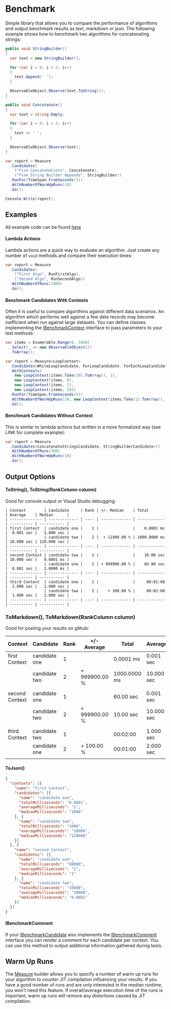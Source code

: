 # Benchmark
Simple library that allows you to compare the performance of algorithms and output benchmark results as text, markdown or json. The following example shows how to benchmark two algorithms for concatenating strings:

``` c#
public void StringBuilder()
{
  var text = new StringBuilder();

  for (var i = 0; i < 5; i++)
  {
	text.Append(' ');
  }

  ObservableObject.Observe(text.ToString());
}

public void Concatenate()
{
  var text = string.Empty;

  for (var i = 0; i < 5; i++)
  {
	text += ' ';
  }

  ObservableObject.Observe(text);
}

var report = Measure
  .Candidates(
    ("Five Concatenations", Concatenate),
    ("Five String Builder Appends", StringBuilder))
  .RunFor(TimeSpan.FromSeconds(3))
  .WithNumberOfWarmUpRuns(10)
  .Go();

Console.Write(report);
```

## Examples

All example code can be found [here](https://github.com/tm011064/Benchmark/tree/master/src/Benchmark.Examples)

#### Lambda Actions

Lambda actions are a quick way to evaluate an algorithm. Just create any number of `void` methods and compare their execution times:

``` c#
var report = Measure
  .Candidates(
    ("First Algo", RunFirstAlgo),
    ("Second Algo", RunSecondAlgo))
  .WithNumberOfRuns(1000)
  .Go();
```

#### Benchmark Candidates With Contexts

Often it is useful to compare algorithms against different data scenarios. An algorithm which performs well against a few data records may become inefficient when run against large datasets. You can define classes implementing the [IBenchmarkContext](https://github.com/tm011064/Benchmark/blob/master/src/Benchmark/IBenchmarkContext.cs) interface to pass parameters to your test methods:

``` c#
var items = Enumerable.Range(0, 1000)
  .Select(_ => new ObservableObject())
  .ToArray();

var report = Measure<LoopContext>
  .Candidates<WhileLoopCandidate, ForLoopCandidate, ForEachLoopCandidate, ForLoopInlineRangeEvaluationCandidate>()
  .WithContexts(
    new LoopContext(items.Take(10).ToArray(), 1),
    new LoopContext(items, 0),
    new LoopContext(items, 1),
    new LoopContext(items, 10))
  .RunFor(TimeSpan.FromSeconds(5))
  .WithNumberOfWarmUpRuns(10, new LoopContext(items.Take(1).ToArray(), 1))
  .Go();  
```

#### Benchmark Candidates Without Context

This is similar to lambda actions but written in a more formalized way (see LINK for complete example):

``` c#
var report = Measure
  .Candidates<ConcatenateStringsCandidate, StringBuilderCandidate>()
  .WithNumberOfRuns(300)
  .WithNumberOfWarmUpRuns(10)
  .Go();
```

## Output Options

#### ToString(), ToString(RankColumn column)

Good for console output or Visual Studio debugging:

``` text
| Context        | Candidate     | Rank | +/- Median    | Total        | Average    | Median      |
| -------------- | ------------- | ---- | ------------- | ------------ | ---------- | ----------- |
| first Context  | candidate one |    1 |               |    0.0001 ms |  0.001 sec |   1.000 sec |
|                | candidate two |    2 |  + 11900.00 % | 1000.0000 ms | 10.000 sec | 120.000 sec |
| -------------- | ------------- | ---- | ------------- | ------------ | ---------- | ----------- |
| second Context | candidate two |    1 |               |    10.00 sec | 10.000 sec |   0.0001 ms |
|                | candidate one |    2 | + 999900.00 % |    60.00 sec |  0.001 sec |   1.0000 ms |
| -------------- | ------------- | ---- | ------------- | ------------ | ---------- | ----------- |
| third Context  | candidate one |    1 |               |     00:01:00 |  2.000 sec |   1.000 sec |
|                | candidate two |    2 |    + 100.00 % |     00:02:00 |  1.000 sec |   2.000 sec |
| -------------- | ------------- | ---- | ------------- | ------------ | ---------- | ----------- |
```

### ToMarkdown(), ToMarkdown(RankColumn column)

Good for posting your results on github:

| Context | Candidate | Rank | +/- Average | Total | Average | Median |
| --- | --- | --- | --- | --- | --- | --- |
| first Context | candidate one | 1 |  | 0.0001 ms | 0.001 sec | 1.000 sec |
|  | candidate two | 2 | + 999900.00 % | 1000.0000 ms | 10.000 sec | 120.000 sec |
|   |   |   |   |   |   |   |
| second Context | candidate one | 1 |  | 60.00 sec | 0.001 sec | 1.0000 ms |
|  | candidate two | 2 | + 999900.00 % | 10.00 sec | 10.000 sec | 0.0001 ms |
|   |   |   |   |   |   |   |
| third Context | candidate two | 1 |  | 00:02:00 | 1.000 sec | 2.000 sec |
|  | candidate one | 2 | + 100.00 % | 00:01:00 | 2.000 sec | 1.000 sec |
|   |   |   |   |   |   |   |

#### ToJson()

``` json
{
  "contexts": [{
    "name": "first Context",
    "candidates": [{
      "name": "candidate one",
      "totalMilliseconds": "0.0001",
      "averageMilliseconds": "1",
      "medianMilliseconds": "1000"
    }, {
      "name": "candidate two",
      "totalMilliseconds": "1000",
      "averageMilliseconds": "10000",
      "medianMilliseconds": "120000"
    }]
  }, {
    "name": "second Context",
    "candidates": [{
      "name": "candidate one",
      "totalMilliseconds": "60000",
      "averageMilliseconds": "1",
      "medianMilliseconds": "1"
    }, {
      "name": "candidate two",
      "totalMilliseconds": "10000",
      "averageMilliseconds": "10000",
      "medianMilliseconds": "0.0001"
    }]
  }]
}
```

#### IBenchmarkComment

If your [IBenchmarkCandidate](https://github.com/tm011064/Benchmark/blob/master/src/Benchmark/IBenchmarkCandidate.cs) also implements the [IBenchmarkComment](https://github.com/tm011064/Benchmark/blob/master/src/Benchmark/IBenchmarkComment.cs) interface you can render a comment for each candidate per context. You can use this method to output additional information gathered during tests.

## Warm Up Runs
The [Measure](https://github.com/tm011064/Benchmark/blob/master/src/Benchmark/Measure.cs) builder allows you to specify a number of warm up runs for your algorithm to counter JIT compilation influencing your results. If you have a good number of runs and are only interested in the median runtime, you won't need this feature. If overall/average execution time of the runs is important, warm up runs will remove any distortions caused by JIT compilation.
